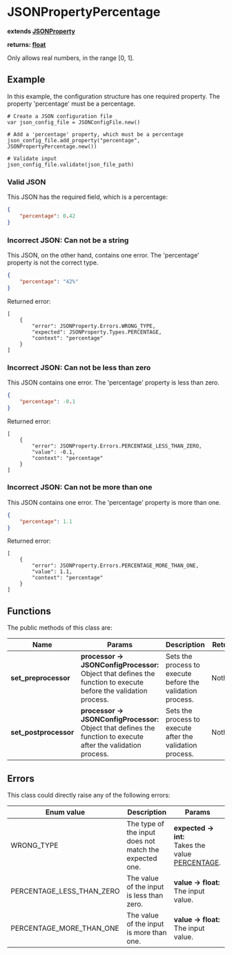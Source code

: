 # JSONPropertyPercentage

**extends [JSONProperty](./JSON-PROPERTY.md)**

**returns: [float](https://docs.godotengine.org/en/stable/classes/class_float.html?highlight=float)**

Only allows real numbers, in the range [0, 1].

## Example

In this example, the configuration structure has one required property. The property 'percentage' must be a percentage.

```GDScript
# Create a JSON configuration file
var json_config_file = JSONConfigFile.new()

# Add a 'percentage' property, which must be a percentage
json_config_file.add_property("percentage", JSONPropertyPercentage.new())

# Validate input
json_config_file.validate(json_file_path)
```

### Valid JSON

This JSON has the required field, which is a percentage:

```JSON
{
    "percentage": 0.42
}
```

### Incorrect JSON: Can not be a string

This JSON, on the other hand, contains one error. The 'percentage' property is not the correct type.

```JSON
{
    "percentage": "42%"
}
```

Returned error:

```GDScript
[
    {
        "error": JSONProperty.Errors.WRONG_TYPE,
        "expected": JSONProperty.Types.PERCENTAGE,
        "context": "percentage"
    }
]
```

### Incorrect JSON: Can not be less than zero

This JSON contains one error. The 'percentage' property is less than zero.

```JSON
{
    "percentage": -0.1
}
```

Returned error:

```GDScript
[
    {
        "error": JSONProperty.Errors.PERCENTAGE_LESS_THAN_ZERO,
        "value": -0.1,
        "context": "percentage"
    }
]
```

### Incorrect JSON: Can not be more than one

This JSON contains one error. The 'percentage' property is more than one.

```JSON
{
    "percentage": 1.1
}
```

Returned error:

```GDScript
[
    {
        "error": JSONProperty.Errors.PERCENTAGE_MORE_THAN_ONE,
        "value": 1.1,
        "context": "percentage"
    }
]
```

## Functions

The public methods of this class are:

| Name | Params | Description | Returns |
|-|-|-|-|
| **set_preprocessor** | **processor -> JSONConfigProcessor:** <br> Object that defines the function to execute before the validation process. | Sets the process to execute before the validation process. | Nothing. |
| **set_postprocessor** | **processor -> JSONConfigProcessor:** <br> Object that defines the function to execute after the validation process. | Sets the process to execute after the validation process. | Nothing. |

## Errors

This class could directly raise any of the following errors:

| Enum value | Description | Params |
|-|-|-|
| WRONG_TYPE | The type of the input does not match the expected one. | **expected -> int:** <br> Takes the value [PERCENTAGE](./ENUMS.md).
| PERCENTAGE_LESS_THAN_ZERO | The value of the input is less than zero. | **value -> float:** <br> The input value.
| PERCENTAGE_MORE_THAN_ONE | The value of the input is more than one. | **value -> float:** <br> The input value.